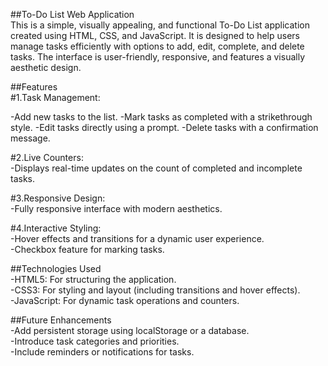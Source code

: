 ##To-Do List Web Application<br>
This is a simple, visually appealing, and functional To-Do List application created using HTML, CSS, and JavaScript. It is designed to help users manage tasks efficiently with options to add, edit, complete, and delete tasks. The interface is user-friendly, responsive, and features a visually aesthetic design.

##Features<br>
#1.Task Management:<br>

-Add new tasks to the list.
-Mark tasks as completed with a strikethrough style.
-Edit tasks directly using a prompt.
-Delete tasks with a confirmation message.<br>

#2.Live Counters:<br>
-Displays real-time updates on the count of completed and incomplete tasks.<br>

#3.Responsive Design:<br>
-Fully responsive interface with modern aesthetics.<br>

#4.Interactive Styling:<br>
-Hover effects and transitions for a dynamic user experience.<br>
-Checkbox feature for marking tasks.<br>

##Technologies Used<br>
-HTML5: For structuring the application.<br>
-CSS3: For styling and layout (including transitions and hover effects).<br>
-JavaScript: For dynamic task operations and counters.<br>

##Future Enhancements<br>
-Add persistent storage using localStorage or a database.<br>
-Introduce task categories and priorities.<br>
-Include reminders or notifications for tasks.<br>

